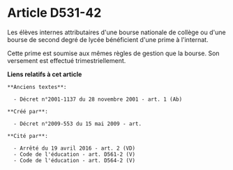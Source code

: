 # Article D531-42

Les élèves internes attributaires d'une bourse nationale de collège ou d'une bourse de second degré de lycée bénéficient
d'une prime à l'internat.

Cette prime est soumise aux mêmes règles de gestion que la bourse. Son versement est effectué trimestriellement.

**Liens relatifs à cet article**

	**Anciens textes**:

	  - Décret n°2001-1137 du 28 novembre 2001 - art. 1 (Ab)

	**Créé par**:

	  - Décret n°2009-553 du 15 mai 2009 - art.

	**Cité par**:

	  - Arrêté du 19 avril 2016 - art. 2 (VD)
	  - Code de l'éducation - art. D561-2 (V)
	  - Code de l'éducation - art. D564-2 (V)
